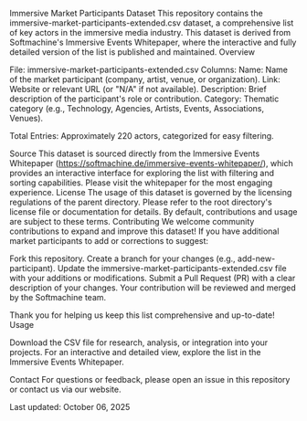 Immersive Market Participants Dataset
This repository contains the immersive-market-participants-extended.csv dataset, a comprehensive list of key actors in the immersive media industry. This dataset is derived from Softmachine's Immersive Events Whitepaper, where the interactive and fully detailed version of the list is published and maintained.
Overview

File: immersive-market-participants-extended.csv
Columns:
Name: Name of the market participant (company, artist, venue, or organization).
Link: Website or relevant URL (or "N/A" if not available).
Description: Brief description of the participant's role or contribution.
Category: Thematic category (e.g., Technology, Agencies, Artists, Events, Associations, Venues).


Total Entries: Approximately 220 actors, categorized for easy filtering.

Source
This dataset is sourced directly from the Immersive Events Whitepaper (https://softmachine.de/immersive-events-whitepaper/), which provides an interactive interface for exploring the list with filtering and sorting capabilities. Please visit the whitepaper for the most engaging experience.
License
The usage of this dataset is governed by the licensing regulations of the parent directory. Please refer to the root directory's license file or documentation for details. By default, contributions and usage are subject to these terms.
Contributing
We welcome community contributions to expand and improve this dataset! If you have additional market participants to add or corrections to suggest:

Fork this repository.
Create a branch for your changes (e.g., add-new-participant).
Update the immersive-market-participants-extended.csv file with your additions or modifications.
Submit a Pull Request (PR) with a clear description of your changes.
Your contribution will be reviewed and merged by the Softmachine team.

Thank you for helping us keep this list comprehensive and up-to-date!
Usage

Download the CSV file for research, analysis, or integration into your projects.
For an interactive and detailed view, explore the list in the Immersive Events Whitepaper.

Contact
For questions or feedback, please open an issue in this repository or contact us via our website.

Last updated: October 06, 2025
